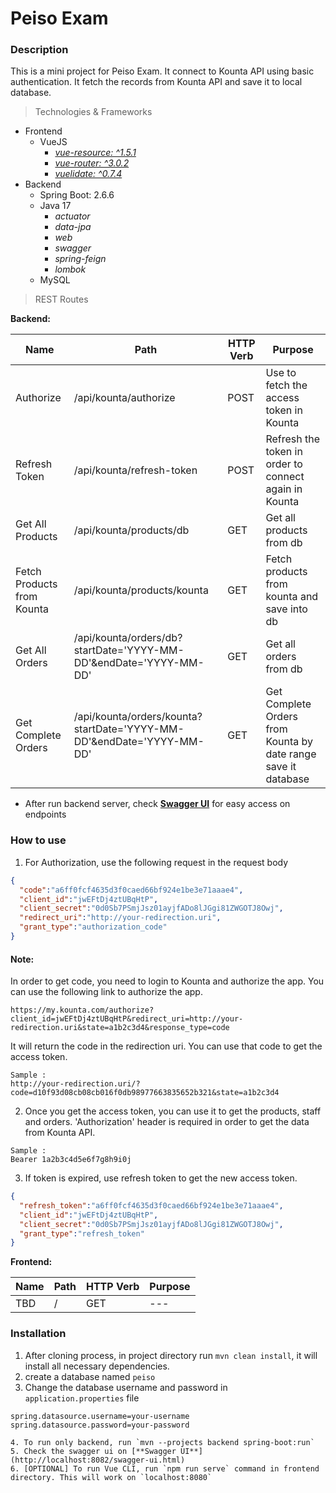 # Peiso Exam

### Description
This is a mini project for Peiso Exam. 
It connect to Kounta API using basic authentication. 
It fetch the records from Kounta API and save it to local database.

> Technologies & Frameworks
* Frontend 
    * VueJS
        * [*vue-resource: ^1.5.1*](https://github.com/pagekit/vue-resource)
        * [*vue-router: ^3.0.2*](https://router.vuejs.org/)
        * [*vuelidate: ^0.7.4*](https://github.com/vuelidate/vuelidate)
* Backend
    * Spring Boot: 2.6.6
    * Java 17
        * *actuator*
        * *data-jpa*
        * *web*
        * *swagger*
        * *spring-feign*
        * *lombok*
    * MySQL


> REST Routes

**Backend:**

| Name                       | Path                                                                  | HTTP Verb | Purpose                                     	                                                       |
|----------------------------|-----------------------------------------------------------------------|-----------|-----------------------------------------------------------------------------------------------------|
| Authorize                  | /api/kounta/authorize                                                 | POST      | Use to fetch the access token in Kounta                                                             |
| Refresh Token              | /api/kounta/refresh-token                                             | POST      | Refresh the token in order to connect again in Kounta                                               |
| Get All Products           | /api/kounta/products/db                                               | GET       | Get all products from db                                                                            |
| Fetch Products from Kounta | /api/kounta/products/kounta                                           | GET       | Fetch products from kounta and save into db    	                                                    |
| Get All Orders             | /api/kounta/orders/db?startDate='YYYY-MM-DD'&endDate='YYYY-MM-DD'     | GET       | Get all orders from db                	                                                             |
| Get Complete Orders        | /api/kounta/orders/kounta?startDate='YYYY-MM-DD'&endDate='YYYY-MM-DD' | GET       | Get Complete Orders from Kounta by date range save it database                	 |

* After run backend server, check [**Swagger UI**](http://localhost:8082/swagger-ui.html) for easy access on endpoints

### How to use
1. For Authorization, use the following request in the request body
```json
{
  "code":"a6ff0fcf4635d3f0caed66bf924e1be3e71aaae4",
  "client_id":"jwEFtDj4ztUBqHtP",
  "client_secret":"0d0Sb7PSmjJsz01ayjfADo8lJGgi81ZWGOTJ8Owj",
  "redirect_uri":"http://your-redirection.uri",
  "grant_type":"authorization_code"
}
```
#### Note:
In order to get code, you need to login to Kounta and authorize the app.
You can use the following link to authorize the app.
```
https://my.kounta.com/authorize?client_id=jwEFtDj4ztUBqHtP&redirect_uri=http://your-redirection.uri&state=a1b2c3d4&response_type=code
```

It will return the code in the redirection uri. You can use that code to get the access token.
```
Sample : 
http://your-redirection.uri/?code=d10f93d08cb08cb016f0db98977663835652b321&state=a1b2c3d4
```

2. Once you get the access token, you can use it to get the products, staff and orders.
   'Authorization' header is required in order to get the data from Kounta API.
```
Sample :
Bearer 1a2b3c4d5e6f7g8h9i0j
```

3. If token is expired, use refresh token to get the new access token.
```json
{
  "refresh_token":"a6ff0fcf4635d3f0caed66bf924e1be3e71aaae4",
  "client_id":"jwEFtDj4ztUBqHtP",
  "client_secret":"0d0Sb7PSmjJsz01ayjfADo8lJGgi81ZWGOTJ8Owj",
  "grant_type":"refresh_token"
}
```

**Frontend:**

| Name | Path            | HTTP Verb | Purpose                                     	 |
|------|-----------------|-----------|-----------------------------------------------|
| TBD  | /               | GET       | ---                               	           |


### Installation

1. After cloning process, in project directory run `mvn clean install`, it will install all necessary dependencies.
2. create a database named `peiso`
3. Change the database username and password in `application.properties` file
```
spring.datasource.username=your-username
spring.datasource.password=your-password
```

```
4. To run only backend, run `mvn --projects backend spring-boot:run`
5. Check the swagger ui on [**Swagger UI**](http://localhost:8082/swagger-ui.html)
6. [OPTIONAL] To run Vue CLI, run `npm run serve` command in frontend directory. This will work on `localhost:8080`
